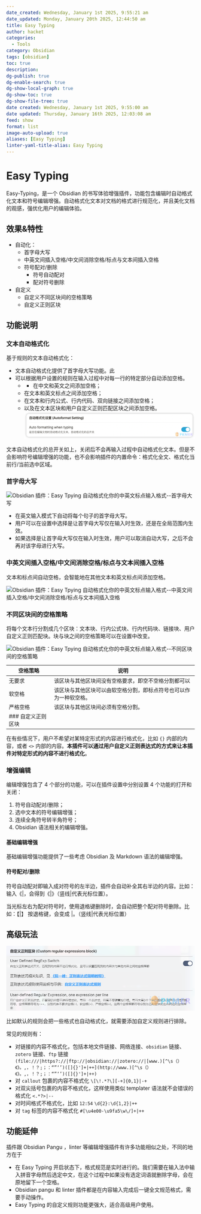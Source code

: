```yaml
---
date_created: Wednesday, January 1st 2025, 9:55:21 am
date_updated: Monday, January 20th 2025, 12:44:50 am
title: Easy Typing
author: hacket
categories:
  - Tools
category: Obsidian
tags: [obsidian]
toc: true
description: 
dg-publish: true
dg-enable-search: true
dg-show-local-graph: true
dg-show-toc: true
dg-show-file-tree: true
date created: Wednesday, January 1st 2025, 9:55:00 am
date updated: Thursday, January 16th 2025, 12:03:08 am
feed: show
format: list
image-auto-upload: true
aliases: [Easy Typing]
linter-yaml-title-alias: Easy Typing
---
```


# Easy Typing

Easy-Typing，是一个 Obsidian 的书写体验增强插件，功能包含编辑时自动格式化文本和符号编辑增强。自动格式化文本对文档的格式进行规范化，并且美化文档的观感，强优化用户的编辑体验。

## 效果&特性

- 自动化：
  - 首字母大写
  - 中英文间插入空格/中文间消除空格/标点与文本间插入空格
  - 符号配对/删除
	- 符号自动配对
	- 配对符号删除
- 自定义
  - 自定义不同区块间的空格策略
  - 自定义正则区块

## 功能说明

### 文本自动格式化

基于规则的文本自动格式化：

- 文本自动格式化提供了首字母大写功能。此
- 可以根据用户设置的规则在输入过程中对每一行的特定部分自动添加空格。
  - - 在中文和英文之间添加空格；
  - 在文本和英文标点之间添加空格；
  - 在文本和行内公式、行内代码、双向链接之间添加空格；
  - 以及在文本区块和用户自定义正则匹配区块之间添加空格。
  ![image.png|900](https://raw.githubusercontent.com/hacket/ObsidianOSS/master/obsidian202403070040441.png)

文本自动格式化的总开关如上，关闭后不会再输入过程中自动格式化文本。但是不会影响符号编辑增强的功能，也不会影响插件的内置命令：格式化全文、格式化当前行/当前选中区域。

### 首字母大写

![Obsidian 插件：Easy Tpying 自动格式化你的中英文标点输入格式--首字母大写](https://cdn.pkmer.cn/images/a0782b68c5569cacb70cf3e90463f4af_MD5.png!pkmer)

- 在英文输入模式下自动将每个句子的首字母大写。
- 用户可以在设置中选择是让首字母大写仅在输入时生效，还是在全局范围内生效。
- 如果选择是让首字母大写仅在输入时生效，用户可以取消自动大写，之后不会再对该字母进行大写。

### 中英文间插入空格/中文间消除空格/标点与文本间插入空格

文本和标点间自动空格，会智能地在其他文本和英文标点间添加空格。

![Obsidian 插件：Easy Tpying 自动格式化你的中英文标点输入格式--中英文间插入空格/中文间消除空格/标点与文本间插入空格](https://cdn.pkmer.cn/images/f1ae0c214f723dbdf78d0087f8c527eb_MD5.png!pkmer)

### 不同区块间的空格策略

将每个文本行分割成几个区块：文本块、行内公式块、行内代码块、链接块、用户自定义正则匹配块。块与块之间的空格策略可以在设置中改变。

![Obsidian 插件：Easy Tpying 自动格式化你的中英文标点输入格式--不同区块间的空格策略](https://cdn.pkmer.cn/images/c7f087449a936bfaea6e21e6c1b5f561_MD5.png!pkmer)

| 空格策略        | 说明                                |
| ----------- | --------------------------------- |
| 无要求         | 该区块与其他区块间没有空格要求，即空不空格分割都可以        |
| 软空格         | 该区块与其他区块可以由软空格分割，即标点符号也可以作为一种软空格。 |
| 严格空格        | 该区块与其他区块间必须有空格分割。                 |
| ### 自定义正则区块 |                                   |

在有些情况下，用户不希望对某特定形式的内容进行格式化，比如 `{}` 内部的内容，或者 `<>` 内部的内容。**本插件可以通过用户自定义正则表达式的方式来让本插件对特定形式的内容不进行格式化**。

### 增强编辑

编辑增强包含了 4 个部分的功能，可以在插件设置中分别设置 4 个功能的打开和关闭：

1. 符号自动配对/删除；
2. 选中文本的符号编辑增强；
3. 连续全角符号转半角符号；
4. Obsidian 语法相关的编辑增强。

#### 基础编辑增强

基础编辑增强功能提供了一些考虑 Obsidian 及 Markdown 语法的编辑增强。

#### 符号配对/删除

符号自动配对即输入成对符号的左半边，插件会自动补全其右半边的内容。比如：输入《|，会得到《|》（竖线|代表光标位置）。

当光标左右为配对符号时，使用退格键删除时，会自动把整个配对符号删除。比如：【|】 按退格键，会变成 |。（竖线|代表光标位置）

## 高级玩法

![image.png|900](https://raw.githubusercontent.com/hacket/ObsidianOSS/master/obsidian202403070043899.png)

比如默认的规则会把一些格式也自动格式化，就需要添加自定义规则进行排除。

常见的规则有：

- 对链接的内容不格式化，包括本地文件链接、网络连接、`obsidian` 链接、`zotero` 链接、`ftp` 链接 `(file:///|https?://|ftp://|obsidian://|zotero://|[www.)[^\s（）《》。,，！？;；：“”‘’)([]{}']+|++](http://www.)[^\s（）《》。,，！？;；：“”‘’)([]{}']+|++)`
- 对 `callout` 包裹的内容不格式化 `\[\!.*?\][-+]{0,1}|-+`
- 对双尖括号包裹的内容不格式化，这样使用类似 templater 语法就不会错误的格式化 `<.*?>|--`
- 对时间格式不格式化，比如 `12:54` `\d{2}:\d{1,2}|++`
- 对 `tag` 标签的内容不格式化 `#[\u4e00-\u9fa5\w\/]+|++`

## 功能延伸

插件跟 Obsidian Pangu ，linter 等编辑增强插件有许多功能相似之处，不同的地方在于

- 在 Easy Typing 开启状态下，格式规范是实时进行的。我们需要在输入法中输入拼音字母然后选定中文，在这个过程中如果没有选定词语就删除字母，会在原地留下一个空格。
- Obsidian pangu 和 linter 插件都是在内容输入完成后一键全文规范格式，需要手动操作。
- Easy Typing 的自定义规则功能更强大，适合高级用户使用。
